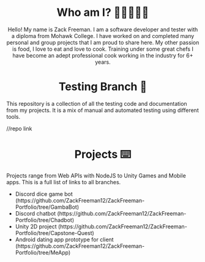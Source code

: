 <h1 align = center>Who am I? 🍜👨‍💻👨‍🍳</h1>
<p align = center>Hello! My name is Zack Freeman. I am a software developer and tester with a diploma from Mohawk College.
I have worked on and completed many personal and group projects that I am proud to share here. My other passion
is food, I love to eat and love to cook. Training under some great chefs I have become an adept professional cook
working in the industry for 6+ years.</p>

<h1 align = center>Testing Branch 🔬</h1>
<p>This repository is a collection of all the testing code and documentation from my projects.
It is a mix of manual and automated testing using different tools.</p>
//repo link

<h1 align = center>Projects ⌨️</h1>
<p>Projects range from Web APIs with NodeJS to Unity Games and Mobile apps. This is a full list of links to all branches.</p>
<ul>
  <li>Discord dice game bot (https://github.com/ZackFreeman12/ZackFreeman-Portfolio/tree/GambaBot)</li>
  <li>Discord chatbot (https://github.com/ZackFreeman12/ZackFreeman-Portfolio/tree/Chadbot)</li>
  <li>Unity 2D project (https://github.com/ZackFreeman12/ZackFreeman-Portfolio/tree/Capstone-Quest)</li>
  <li>Android dating app prototype for client (https://github.com/ZackFreeman12/ZackFreeman-Portfolio/tree/MeApp)</li>
</ul>



